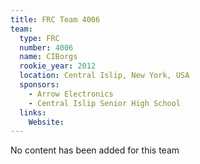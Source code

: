 ```yaml
---
title: FRC Team 4006
team:
  type: FRC
  number: 4006
  name: CIBorgs
  rookie_year: 2012
  location: Central Islip, New York, USA
  sponsors:
    - Arrow Electronics
    - Central Islip Senior High School
  links:
    Website: 
---
```

No content has been added for this team